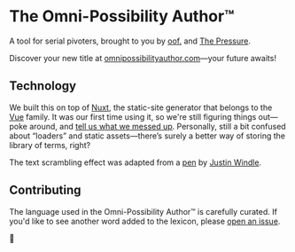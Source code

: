 # The Omni-Possibility Author™

A tool for serial pivoters, brought to you by [oof.](https://oof.studio/) and [The Pressure](http://thepressure.org/).

Discover your new title at [omnipossibilityauthor.com](https://omnipossibilityauthor.com/)—your future awaits!

## Technology

We built this on top of [Nuxt](https://nuxtjs.org), the static-site generator that belongs to the [Vue](https://vuejs.org) family. It was our first time using it, so we're still figuring things out—poke around, and [tell us what we messed up](https://github.com/oof-bar/omni-possibility-author). Personally, still a bit confused about “loaders” and static assets—there’s surely a better way of storing the library of terms, right?

The text scrambling effect was adapted from a [pen](https://codepen.io/soulwire/pen/mErPAK) by [Justin Windle](https://soulwire.co.uk).

## Contributing

The language used in the Omni-Possibility Author™ is carefully curated. If you'd like to see another word added to the lexicon, please [open an issue](https://github.com/oof-bar/omni-possibility-author/issues).

🎲
